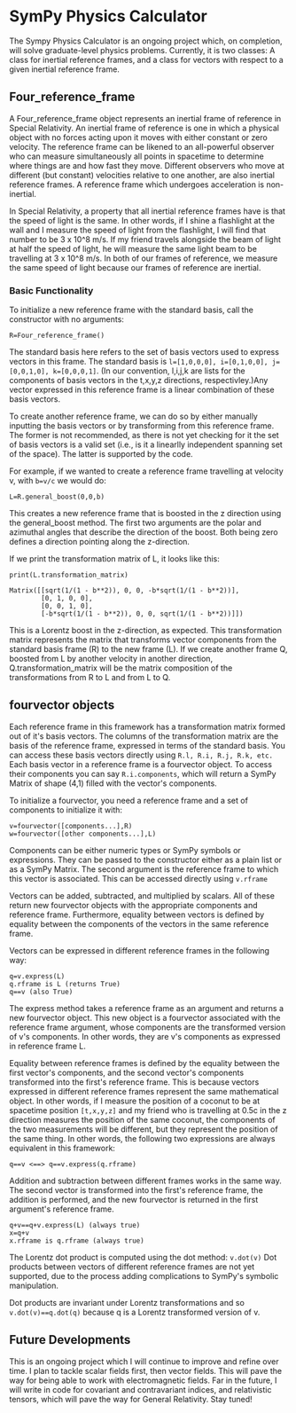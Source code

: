 # SymPy Physics Calculator

The Sympy Physics Calculator is an ongoing project which, on completion, will solve graduate-level physics problems. Currently, it is two classes: A class for inertial reference frames, and a class for vectors with respect to a given inertial reference frame.

## Four_reference_frame

A Four_reference_frame object represents an inertial frame of reference in Special Relativity. An inertial frame of reference is one in which a physical object with no forces acting upon it moves with either constant or zero velocity. The reference frame can be likened to an all-powerful observer who can measure simultaneously all points in spacetime to determine where things are and how fast they move. Different observers who move at different (but constant) velocities relative to one another, are also inertial reference frames. A reference frame which undergoes acceleration is non-inertial.

In Special Relativity, a property that all inertial reference frames have is that the speed of light is the same. In other words, if I shine a flashlight at the wall and I measure the speed of light from the flashlight, I will find that number to be 3 x 10^8 m/s. If my friend travels alongside the beam of light at half the speed of light, he will measure the same light beam to be travelling at 3 x 10^8 m/s. In both of our frames of reference, we measure the same speed of light because our frames of reference are inertial.

### Basic Functionality

To initialize a new reference frame with the standard basis, call the constructor with no arguments:
```
R=Four_reference_frame()
```
The standard basis here refers to the set of basis vectors used to express vectors in this frame. The standard basis is `l=[1,0,0,0], i=[0,1,0,0], j=[0,0,1,0], k=[0,0,0,1]`. (In our convention, l,i,j,k are lists for the components of basis vectors in the t,x,y,z directions, respectivley.)Any vector expressed in this reference frame is a linear combination of these basis vectors. 

To create another reference frame, we can do so by either manually inputting the basis vectors or by transforming from this reference frame. The former is not recommended, as there is not yet checking for it the set of basis vectors is a valid set (i.e., is it a linearlly independent spanning set of the space). The latter is supported by the code. 

For example, if we wanted to create a reference frame travelling at velocity v, with `b=v/c` we would do:
```
L=R.general_boost(0,0,b)
```
This creates a new reference frame that is boosted in the z direction using the general_boost method. The first two arguments are the polar and azimuthal angles that describe the direction of the boost. Both being zero defines a direction pointing along the z-direction.

If we print the transformation matrix of L, it looks like this:
```
print(L.transformation_matrix)

Matrix([[sqrt(1/(1 - b**2)), 0, 0, -b*sqrt(1/(1 - b**2))],
        [0, 1, 0, 0],
        [0, 0, 1, 0],
        [-b*sqrt(1/(1 - b**2)), 0, 0, sqrt(1/(1 - b**2))]])
```
This is a Lorentz boost in the z-direction, as expected. This transformation matrix represents the matrix that transforms vector components from the standard basis frame (R) to the new frame (L). 
If we create another frame Q, boosted from L by another velocity in another direction, Q.transformation_matrix will be the matrix composition of the transformations from R to L and from L to Q. 


## fourvector objects

Each reference frame in this framework has a transformation matrix formed out of it's basis vectors. The columns of the transformation matrix are the basis of the reference frame, expressed in terms of the standard basis. You can access these basis vectors directly using `R.l, R.i, R.j, R.k, etc.` 
Each basis vector in a reference frame is a fourvector object. To access their components you can say `R.i.components`, which will return a SymPy Matrix of shape (4,1) filled with the vector's components. 

To initialize a fourvector, you need a reference frame and a set of components to initialize it with: 
```
v=fourvector([components...],R)
w=fourvector([other components...],L)
```
Components can be either numeric types or SymPy symbols or expressions. They can be passed to the constructor either as a plain list or as a SymPy Matrix. The second argument is the reference frame to which this vector is associated. This can be accessed directly using `v.rframe`

Vectors can be added, subtracted, and multiplied by scalars. All of these return new fourvector objects with the appropriate components and reference frame. Furthermore, equality between vectors is defined by equality between the components of the vectors in the same reference frame.

Vectors can be expressed in different reference frames in the following way:
```
q=v.express(L)
q.rframe is L (returns True)
q==v (also True)
```
The express method takes a reference frame as an argument and returns a new fourvector object. This new object is a fourvector associated with the reference frame argument, whose components are the transformed version of v's components. In other words, they are v's components as expressed in reference frame L. 

Equality between reference frames is defined by the equality between the first vector's components, and the second vector's components transformed into the first's reference frame. This is because vectors expressed in different reference frames represent the same mathematical object. In other words, if I measure the position of a coconut to be at spacetime position `[t,x,y,z]` and my friend who is travelling at 0.5c in the z direction measures the position of the same coconut, the components of the two measurements will be different, but they represent the position of the same thing. 
In other words, the following two expressions are always equivalent in this framework:
```
q==v <==> q==v.express(q.rframe)
```

Addition and subtraction between different frames works in the same way. The second vector is transformed into the first's reference frame, the addition is performed, and the new fourvector is returned in the first argument's reference frame.

```
q+v==q+v.express(L) (always true)
x=q+v
x.rframe is q.rframe (always true)
```

The Lorentz dot product is computed using the dot method: `v.dot(v)` Dot products between vectors of different reference frames are not yet supported, due to the process adding complications to SymPy's symbolic manipulation.

Dot products are invariant under Lorentz transformations and so `v.dot(v)==q.dot(q)` because q is a Lorentz transformed version of v. 

## Future Developments

This is an ongoing project which I will continue to improve and refine over time. I plan to tackle scalar fields first, then vector fields. This will pave the way for being able to work with electromagnetic fields. Far in the future, I will write in code for covariant and contravariant indices, and relativistic tensors, which will pave the way for General Relativity. Stay tuned!


